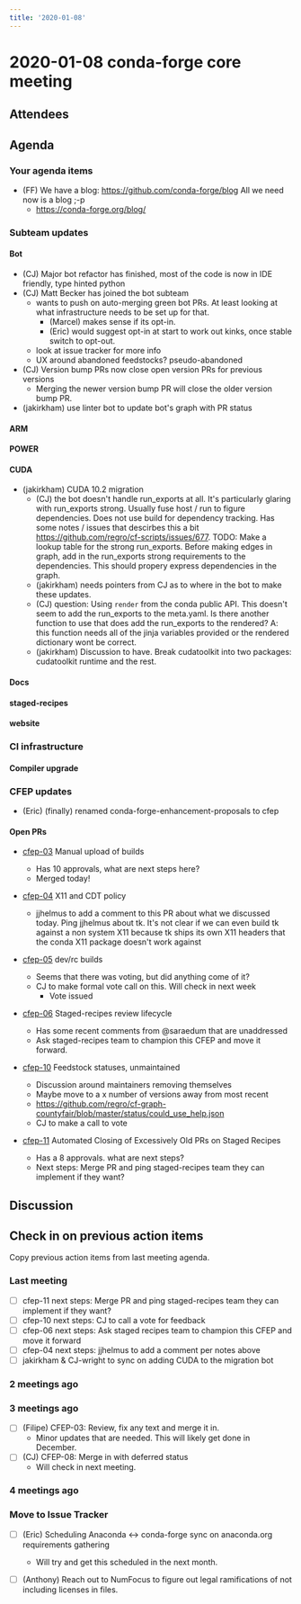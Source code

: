 ```yaml
---
title: '2020-01-08'
---
```

# 2020-01-08 conda-forge core meeting 


## Attendees

## Agenda

### Your agenda items

- (FF) We have a blog: https://github.com/conda-forge/blog
  All we need now is a blog ;-p
  * https://conda-forge.org/blog/

### Subteam updates

#### Bot
- (CJ) Major bot refactor has finished, most of the code is now in IDE friendly, type hinted python
- (CJ) Matt Becker has joined the bot subteam
    - wants to push on auto-merging green bot PRs. At least looking at what infrastructure needs to be set up for that.
        - (Marcel) makes sense if its opt-in. 
        - (Eric) would suggest opt-in at start to work out kinks, once stable switch to opt-out.
    - look at issue tracker for more info
    - UX around abandoned feedstocks? pseudo-abandoned
- (CJ) Version bump PRs now close open version PRs for previous versions
    - Merging the newer version bump PR will close the older version bump PR.
- (jakirkham) use linter bot to update bot's graph with PR status

#### ARM

#### POWER

#### CUDA

* (jakirkham) CUDA 10.2 migration
    * (CJ) the bot doesn't handle run_exports at all. It's particularly glaring with run_exports strong. Usually fuse host / run to figure dependencies. Does not use build for dependency tracking. Has some notes / issues that descirbes this a bit https://github.com/regro/cf-scripts/issues/677. TODO: Make a lookup table for the strong run_exports. Before making edges in graph, add in the run_exports strong requirements to the dependencies. This should propery express dependencies in the graph.
    * (jakirkham) needs pointers from CJ as to where in the bot to make these updates.
    * (CJ) question: Using `render` from the conda public API. This doesn't seem to add the run_exports to the meta.yaml. Is there another function to use that does add the run_exports to the rendered? A: this function needs all of the jinja variables provided or the rendered dictionary wont be correct.
    * (jakirkham) Discussion to have. Break cudatoolkit into two packages: cudatoolkit runtime and the rest.

#### Docs

#### staged-recipes

#### website

### CI infrastructure

#### Compiler upgrade

### CFEP updates

* (Eric) (finally) renamed conda-forge-enhancement-proposals to cfep

#### Open PRs

* [cfep-03](https://github.com/conda-forge/conda-forge-enhancement-proposals/pull/5) Manual upload of builds
    * Has 10 approvals, what are next steps here?
    * Merged today!

* [cfep-04](https://github.com/conda-forge/conda-forge-enhancement-proposals/pull/7) X11 and CDT policy
    * jjhelmus to add a comment to this PR about what we discussed today. Ping jjhelmus about tk. It's not clear if we can even build tk against a non system X11 because tk ships its own X11 headers that the conda X11 package doesn't work against

* [cfep-05](https://github.com/conda-forge/conda-forge-enhancement-proposals/pull/3) dev/rc builds
    * Seems that there was voting, but did anything come of it?
    * CJ to make formal vote call on this. Will check in next week
        * Vote issued

* [cfep-06](https://github.com/conda-forge/conda-forge-enhancement-proposals/pull/9) Staged-recipes review lifecycle
    * Has some recent comments from @saraedum that are unaddressed
    * Ask staged-recipes team to champion this CFEP and move it forward.

* [cfep-10](https://github.com/conda-forge/conda-forge-enhancement-proposals/pull/15) Feedstock statuses, unmaintained
    * Discussion around maintainers removing themselves
    * Maybe move to a x number of versions away from most recent
    * https://github.com/regro/cf-graph-countyfair/blob/master/status/could_use_help.json
    * CJ to make a call to vote

* [cfep-11](https://github.com/conda-forge/cfep/pull/18) Automated Closing of Excessively Old PRs on Staged Recipes
    * Has a 8 approvals. what are next steps?
    * Next steps: Merge PR and ping staged-recipes team they can implement if they want?


## Discussion

## Check in on previous action items
Copy previous action items from last meeting agenda.

### Last meeting
* [ ] cfep-11 next steps: Merge PR and ping staged-recipes team they can implement if they want?
* [ ] cfep-10 next steps: CJ to call a vote for feedback
* [ ] cfep-06 next steps: Ask staged recipes team to champion this CFEP and move it forward
* [ ] cfep-04 next steps: jjhelmus to add a comment per notes above
* [ ] jakirkham & CJ-wright to sync on adding CUDA to the migration bot
### 2 meetings ago

### 3 meetings ago
* [ ] (Filipe) CFEP-03: Review, fix any text and merge it in.
    * Minor updates that are needed. This will likely get done in December.
* [ ] (CJ) CFEP-08: Merge in with deferred status
    * Will check in next meeting.

### 4 meetings ago


### Move to Issue Tracker

* [ ] (Eric) Scheduling Anaconda <-> conda-forge sync on anaconda.org requirements gathering
    * Will try and get this scheduled in the next month.
* [ ] (Anthony) Reach out to NumFocus to figure out legal ramifications of not including licenses in files.


